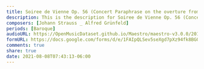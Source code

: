 ```yaml
---
title: Soiree de Vienne Op. 56 (Concert Paraphrase on the overture from Die Fledermaus) (1)
description: This is the description for Soiree de Vienne Op. 56 (Concert Paraphrase on the overture from Die Fledermaus) by Johann Strauss _ Alfred Grünfeld
composers: [Johann Strauss _ Alfred Grünfeld]
periods: [Baroque]
audioURL: https://OpenMusicDataset.github.io/Maestro/maestro-v3.0.0/2015/MIDI-Unprocessed_R1_D2-21-22_mid--AUDIO-from_mp3_21_R1_2015_wav--5.midi
formURL: https://docs.google.com/forms/d/e/1FAIpQLSev5seXgd7pXz94fk8BGQrsMDHoacEo7kd0Wf6Xte-3XlHzmQ/viewform
comments: true
share: true
date: 2021-08-08T07:43:13-06:00
---
```

